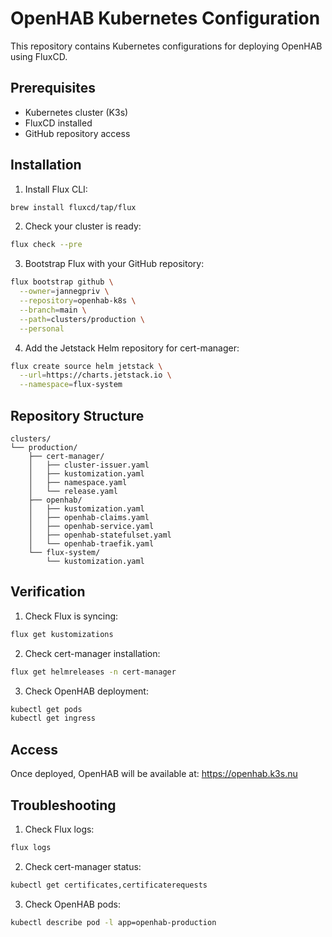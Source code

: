 # OpenHAB Kubernetes Configuration

This repository contains Kubernetes configurations for deploying OpenHAB using FluxCD.

## Prerequisites

- Kubernetes cluster (K3s)
- FluxCD installed
- GitHub repository access

## Installation

1. Install Flux CLI:
```bash
brew install fluxcd/tap/flux
```

2. Check your cluster is ready:
```bash
flux check --pre
```

3. Bootstrap Flux with your GitHub repository:
```bash
flux bootstrap github \
  --owner=jannegpriv \
  --repository=openhab-k8s \
  --branch=main \
  --path=clusters/production \
  --personal
```

4. Add the Jetstack Helm repository for cert-manager:
```bash
flux create source helm jetstack \
  --url=https://charts.jetstack.io \
  --namespace=flux-system
```

## Repository Structure

```
clusters/
└── production/
    ├── cert-manager/
    │   ├── cluster-issuer.yaml
    │   ├── kustomization.yaml
    │   ├── namespace.yaml
    │   └── release.yaml
    ├── openhab/
    │   ├── kustomization.yaml
    │   ├── openhab-claims.yaml
    │   ├── openhab-service.yaml
    │   ├── openhab-statefulset.yaml
    │   └── openhab-traefik.yaml
    └── flux-system/
        └── kustomization.yaml
```

## Verification

1. Check Flux is syncing:
```bash
flux get kustomizations
```

2. Check cert-manager installation:
```bash
flux get helmreleases -n cert-manager
```

3. Check OpenHAB deployment:
```bash
kubectl get pods
kubectl get ingress
```

## Access

Once deployed, OpenHAB will be available at: https://openhab.k3s.nu

## Troubleshooting

1. Check Flux logs:
```bash
flux logs
```

2. Check cert-manager status:
```bash
kubectl get certificates,certificaterequests
```

3. Check OpenHAB pods:
```bash
kubectl describe pod -l app=openhab-production
```

